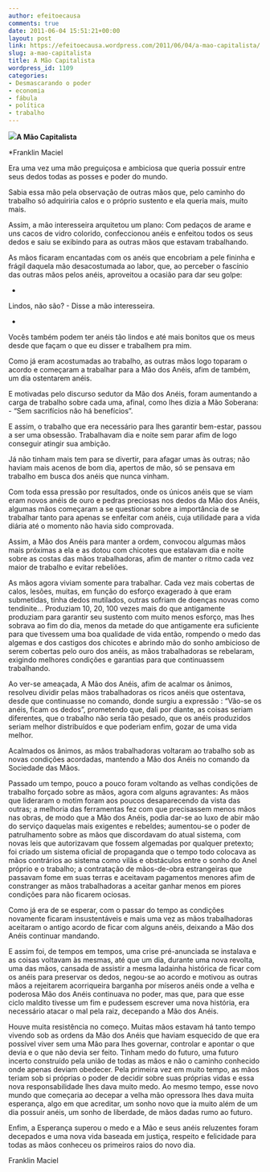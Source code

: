 ```yaml
---
author: efeitoecausa
comments: true
date: 2011-06-04 15:51:21+00:00
layout: post
link: https://efeitoecausa.wordpress.com/2011/06/04/a-mao-capitalista/
slug: a-mao-capitalista
title: A Mão Capitalista
wordpress_id: 1109
categories:
- Desmascarando o poder
- economia
- fábula
- política
- trabalho
---
```




**[![](http://efeitoecausa.files.wordpress.com/2011/06/obama-sauron-snhor-dos-aneis1.jpg?w=300)](http://efeitoecausa.files.wordpress.com/2011/06/obama-sauron-snhor-dos-aneis1.jpg)A Mão Capitalista**

*Franklin Maciel

Era uma vez uma mão preguiçosa e ambiciosa que queria possuir entre seus dedos todas as posses e poder do mundo.


Sabia essa mão pela observação de outras mãos que, pelo caminho do trabalho só adquiriria calos e o próprio sustento e ela queria mais, muito mais.







Assim, a mão interesseira arquitetou um plano: Com pedaços de arame e uns cacos de vidro colorido, confeccionou anéis e enfeitou todos os seus dedos e saiu se exibindo para as outras mãos que estavam trabalhando.







As mãos ficaram encantadas com os anéis que encobriam a pele fininha e frágil daquela mão desacostumada ao labor, que, ao perceber o fascínio das outras mãos pelos anéis, aproveitou a ocasião para dar seu golpe:









	
  * 


Lindos, não são? - Disse a mão interesseira.




	
  * 


Vocês também podem ter anéis tão lindos e até mais bonitos que os meus desde que façam o que eu disser e trabalhem pra mim.










Como já eram acostumadas ao trabalho, as outras mãos logo toparam o acordo e começaram a trabalhar para a Mão dos Anéis, afim de também, um dia ostentarem anéis.







E motivadas pelo discurso sedutor da Mão dos Anéis, foram aumentando a carga de trabalho sobre cada uma, afinal, como lhes dizia a Mão Soberana: - “Sem sacrifícios não há benefícios”.







E assim, o trabalho que era necessário para lhes garantir bem-estar, passou a ser uma obsessão. Trabalhavam dia e noite sem parar afim de logo conseguir atingir sua ambição.







Já não tinham mais tem para se divertir, para afagar umas às outras; não haviam mais acenos de bom dia, apertos de mão, só se pensava em trabalho em busca dos anéis que nunca vinham.







Com toda essa pressão por resultados, onde os únicos anéis que se viam eram novos anéis de ouro e pedras preciosas nos dedos da Mão dos Anéis, algumas mãos começaram a se questionar sobre a importância de se trabalhar tanto para apenas se enfeitar com anéis, cuja utilidade para a vida diária até o momento não havia sido comprovada.







Assim, a Mão dos Anéis para manter a ordem, convocou algumas mãos mais próximas a ela e as dotou com chicotes que estalavam dia e noite sobre as costas das mãos trabalhadoras, afim de manter o ritmo cada vez maior de trabalho e evitar rebeliões.







As mãos agora viviam somente para trabalhar. Cada vez mais cobertas de calos, lesões, muitas, em função do esforço exagerado à que eram submetidas, tinha dedos mutilados, outras sofriam de doenças novas como tendinite... Produziam 10, 20, 100 vezes mais do que antigamente produziam para garantir seu sustento com muito menos esforço, mas lhes sobrava ao fim do dia, menos da metade do que antigamente era suficiente para que tivessem uma boa qualidade de vida então, rompendo o medo das algemas e dos castigos dos chicotes e abrindo mão do sonho ambicioso de serem cobertas pelo ouro dos anéis, as mãos trabalhadoras se rebelaram, exigindo melhores condições e garantias para que continuassem trabalhando.







Ao ver-se ameaçada, A Mão dos Anéis, afim de acalmar os ânimos, resolveu dividir pelas mãos trabalhadoras os ricos anéis que ostentava, desde que continuasse no comando, donde surgiu a expressão : “Vão-se os anéis, ficam os dedos”, prometendo que, dali por diante, as coisas seriam diferentes, que o trabalho não seria tão pesado, que os anéis produzidos seriam melhor distribuídos e que poderiam enfim, gozar de uma vida melhor.







Acalmados os ânimos, as mãos trabalhadoras voltaram ao trabalho sob as novas condições acordadas, mantendo a Mão dos Anéis no comando da Sociedade das Mãos.







Passado um tempo, pouco a pouco foram voltando as velhas condições de trabalho forçado sobre as mãos, agora com alguns agravantes: As mãos que lideraram o motim foram aos poucos desaparecendo da vista das outras; a melhoria das ferramentas fez com que precisassem menos mãos nas obras, de modo que a Mão dos Anéis, podia dar-se ao luxo de abir mão do serviço daquelas mais exigentes e rebeldes; aumentou-se o poder de patrulhamento sobre as mãos que discordavam do atual sistema, com novas leis que autorizavam que fossem algemadas por qualquer pretexto; foi criado um sistema oficial de propaganda que o tempo todo colocava as mãos contrários ao sistema como vilãs e obstáculos entre o sonho do Anel próprio e o trabalho; a contratação de mãos-de-obra estrangeiras que passavam fome em suas terras e aceitavam pagamentos menores afim de constranger as mãos trabalhadoras a aceitar ganhar menos em piores condições para não ficarem ociosas.







Como já era de se esperar, com o passar do tempo as condições novamente ficaram insustentáveis e mais uma vez as mãos trabalhadoras aceitaram o antigo acordo de ficar com alguns anéis, deixando a Mão dos Anéis continuar mandando.







E assim foi, de tempos em tempos, uma crise pré-anunciada se instalava e as coisas voltavam às mesmas, até que um dia, durante uma nova revolta, uma das mãos, cansada de assistir a mesma ladainha histórica de ficar com os anéis para preservar os dedos, negou-se ao acordo e motivou as outras mãos a rejeitarem acorriqueira barganha por míseros anéis onde a velha e poderosa Mão dos Anéis continuava no poder, mas que, para que esse ciclo maldito tivesse um fim e pudessem escrever uma nova história, era necessário atacar o mal pela raiz, decepando a Mão dos Anéis.







Houve muita resistência no começo. Muitas mãos estavam há tanto tempo vivendo sob as ordens da Mão dos Anéis que haviam esquecido de que era possível viver sem uma Mão para lhes governar, controlar e apontar o que devia e o que não devia ser feito. Tinham medo do futuro, uma futuro incerto construído pela união de todas as mãos e não o caminho conhecido onde apenas deviam obedecer. Pela primeira vez em muito tempo, as mãos teriam sob si próprias o poder de decidir sobre suas próprias vidas e essa nova responsabilidade lhes dava muito medo. Ao mesmo tempo, esse novo mundo que começaria ao decepar a velha mão opressora lhes dava muita esperança, algo em que acreditar, um sonho novo que ia muito além de um dia possuir anéis, um sonho de liberdade, de mãos dadas rumo ao futuro. 







Enfim, a Esperança superou o medo e a Mão e seus anéis reluzentes foram decepados e uma nova vida baseada em justiça, respeito e felicidade para todas as mãos conheceu os primeiros raios do novo dia.







Franklin Maciel
